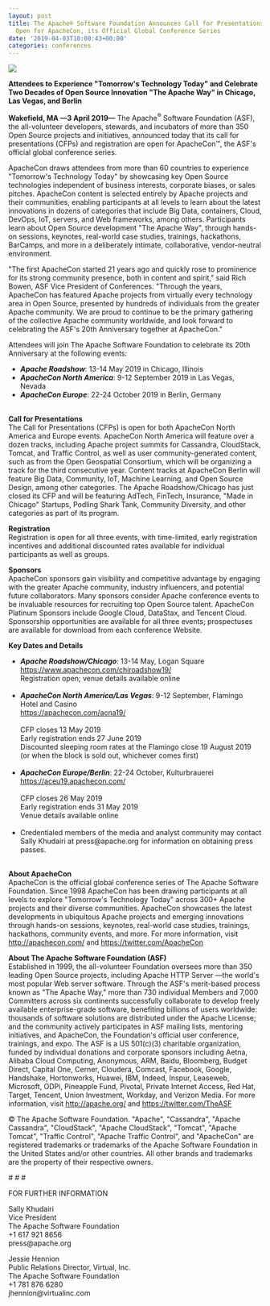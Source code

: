 ```yaml
---
layout: post
title: The Apache® Software Foundation Announces Call for Presentations and Registration
  Open for ApacheCon, its Official Global Conference Series
date: '2019-04-03T10:00:43+00:00'
categories: conferences
---
```

<p><img src="https://blogs.apache.org/conferences/mediaresource/45283e51-c239-45db-866b-627b3a2343fe" /> </p> 
  <p><strong>Attendees to Experience &quot;Tomorrow's Technology Today&quot; and Celebrate Two Decades of Open Source Innovation &quot;The Apache Way&quot; in Chicago, Las Vegas, and Berlin</strong></p> 
  <p> </p> 
  <p><strong>Wakefield, MA —3 April 2019—</strong> The Apache<sup>®</sup> Software Foundation (ASF), the all-volunteer developers, stewards, and incubators of more than 350 Open Source projects and initiatives, announced today that its call for presentations (CFPs) and registration are open for ApacheCon™, the ASF's official global conference series.</p> 
  <p>ApacheCon draws attendees from more than 60 countries to experience &quot;Tomorrow's Technology Today&quot; by showcasing key Open Source technologies independent of business interests, corporate biases, or sales pitches. ApacheCon content is selected entirely by Apache projects and their communities, enabling participants at all levels to learn about the latest innovations in dozens of categories that include Big Data, containers, Cloud, DevOps, IoT, servers, and Web frameworks, among others. Participants learn about Open Source development &quot;The Apache Way&quot;, through hands-on sessions, keynotes, real-world case studies, trainings, hackathons, BarCamps, and more in a deliberately intimate, collaborative, vendor-neutral environment.</p> 
  <p>&quot;The first ApacheCon started 21 years ago and quickly rose to prominence for its strong community presence, both in content and spirit,&quot; said Rich Bowen, ASF Vice President of Conferences. &quot;Through the years, ApacheCon has featured Apache projects from virtually every technology area in Open Source, presented by hundreds of individuals from the greater Apache community. We are proud to continue to be the primary gathering of the collective Apache community worldwide, and look forward to celebrating the ASF's 20th Anniversary together at ApacheCon.&quot;</p> 
  <p>Attendees will join The Apache Software Foundation to celebrate its 20th Anniversary at the following events:</p> 
  <p> </p> 
  <ul> 
    <li><strong><em>Apache Roadshow</em></strong>: 13-14 May 2019 in Chicago, Illinois</li> 
    <li><strong><em>ApacheCon North America</em></strong>: 9-12 September 2019 in Las Vegas, Nevada</li> 
    <li><strong><em>ApacheCon Europe</em></strong>: 22-24 October 2019 in Berlin, Germany<br /><br /></li> 
  </ul> 
  <p><strong>Call for Presentations<br /></strong>The Call for Presentations (CFPs) is open for both ApacheCon North America and Europe events. ApacheCon North America will feature over a dozen tracks, including Apache project summits for Cassandra, CloudStack, Tomcat, and Traffic Control, as well as user community-generated content, such as from the Open Geospatial Consortium, which will be organizing a track for the third consecutive year. Content tracks at ApacheCon Berlin will feature Big Data, Community, IoT, Machine Learning, and Open Source Design, among other categories. The Apache Roadshow/Chicago has just closed its CFP and will be featuring AdTech, FinTech, Insurance, &quot;Made in Chicago&quot; Startups, Podling Shark Tank, Community Diversity, and other categories as part of its program.</p> 
  <p><strong>Registration<br /></strong>Registration is open for all three events, with time-limited, early registration incentives and additional discounted rates available for individual participants as well as groups.</p> 
  <p><strong>Sponsors<br /></strong>ApacheCon sponsors gain visibility and competitive advantage by engaging with the greater Apache community, industry influencers, and potential future collaborators. Many sponsors consider Apache conference events to be invaluable resources for recruiting top Open Source talent. ApacheCon Platinum Sponsors include Google Cloud, DataStax, and Tencent Cloud. Sponsorship opportunities are available for all three events; prospectuses are available for download from each conference Website.</p> 
  <p><strong>Key Dates and Details</strong></p> 
  <p> </p> 
  <ul> 
    <li><strong><em>Apache Roadshow/Chicago</em></strong>: 13-14 May, Logan Square<br /><a href="https://www.apachecon.com/chiroadshow19/">https://www.apachecon.com/chiroadshow19/</a><br />Registration open; venue details available online<br /><br /></li> 
    <li><strong><em>ApacheCon North America/Las Vegas</em></strong>: 9-12 September, Flamingo Hotel and Casino<br /><a href="https://apachecon.com/acna19/">https://apachecon.com/acna19/</a><br /><br />CFP closes 13 May 2019<br />Early registration ends 27 June 2019<br />Discounted sleeping room rates at the Flamingo close 19 August 2019 (or when the block is sold out, whichever comes first)&nbsp;<br /><br /></li> 
    <li><strong><em>ApacheCon Europe/Berlin</em></strong>: 22-24 October, Kulturbrauerei<br /><a href="https://aceu19.apachecon.com/">https://aceu19.apachecon.com/</a><br /><br />CFP closes 26 May 2019<br />Early registration ends 31 May 2019<br />Venue details available online<br /><br /></li> 
    <li>Credentialed members of the media and analyst community may contact Sally Khudairi at press@apache.org for information on obtaining press passes.</li> 
  </ul> 
  <p><br /><strong>About ApacheCon<br /></strong>ApacheCon is the official global conference series of The Apache Software Foundation. Since 1998 ApacheCon has been drawing participants at all levels to explore &quot;Tomorrow's Technology Today&quot; across 300+ Apache projects and their diverse communities. ApacheCon showcases the latest developments in ubiquitous Apache projects and emerging innovations through hands-on sessions, keynotes, real-world case studies, trainings, hackathons, community events, and more. For more information, visit <a href="http://apachecon.com/">http://apachecon.com/</a> and <a href="https://twitter.com/ApacheCon">https://twitter.com/ApacheCon</a></p> 
  <p><strong>About The Apache Software Foundation (ASF)<br /></strong>Established in 1999, the all-volunteer Foundation oversees more than 350 leading Open Source projects, including Apache HTTP Server —the world's most popular Web server software. Through the ASF's merit-based process known as &quot;The Apache Way,&quot; more than 730 individual Members and 7,000 Committers across six continents successfully collaborate to develop freely available enterprise-grade software, benefiting billions of users worldwide: thousands of software solutions are distributed under the Apache License; and the community actively participates in ASF mailing lists, mentoring initiatives, and ApacheCon, the Foundation's official user conference, trainings, and expo. The ASF is a US 501(c)(3) charitable organization, funded by individual donations and corporate sponsors including Aetna, Alibaba Cloud Computing, Anonymous, ARM, Baidu, Bloomberg, Budget Direct, Capital One, Cerner, Cloudera, Comcast, Facebook, Google, Handshake, Hortonworks, Huawei, IBM, Indeed, Inspur, Leaseweb, Microsoft, ODPi, Pineapple Fund, Pivotal, Private Internet Access, Red Hat, Target, Tencent, Union Investment, Workday, and Verizon Media. For more information, visit <a href="http://apache.org/">http://apache.org/</a> and <a href="https://twitter.com/TheASF">https://twitter.com/TheASF</a> </p> 
  <p>© The Apache Software Foundation. &quot;Apache&quot;, &quot;Cassandra&quot;, &quot;Apache Cassandra&quot;, &quot;CloudStack&quot;, &quot;Apache CloudStack&quot;, &quot;Tomcat&quot;, &quot;Apache Tomcat&quot;, &quot;Traffic Control&quot;, &quot;Apache Traffic Control&quot;, and &quot;ApacheCon&quot; are registered trademarks or trademarks of the Apache Software Foundation in the United States and/or other countries. All other brands and trademarks are the property of their respective owners.</p> 
  <p># # #</p> 
  <p>FOR FURTHER INFORMATION</p> 
  <p>Sally Khudairi<br />Vice President<br />The Apache Software Foundation<br />+1 617 921 8656<br />press@apache.org</p> 
  <p>Jessie Hennion<br />Public Relations Director, Virtual, Inc.<br />The Apache Software Foundation<br />+1 781 876 6280<br />jhennion@virtualinc.com</p> 
  <p> </p>
